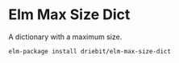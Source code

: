 # Elm Max Size Dict

A dictionary with a maximum size.

```bash
elm-package install driebit/elm-max-size-dict
```
